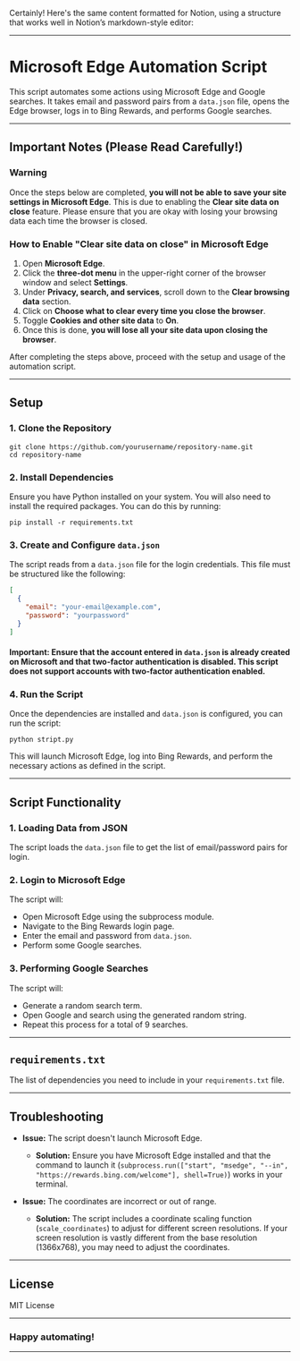 Certainly! Here's the same content formatted for Notion, using a structure that works well in Notion’s markdown-style editor:

---

# Microsoft Edge Automation Script

This script automates some actions using Microsoft Edge and Google searches. It takes email and password pairs from a `data.json` file, opens the Edge browser, logs in to Bing Rewards, and performs Google searches.

---

## Important Notes (Please Read Carefully!)

### **Warning**
Once the steps below are completed, **you will not be able to save your site settings in Microsoft Edge**. This is due to enabling the **Clear site data on close** feature. Please ensure that you are okay with losing your browsing data each time the browser is closed.

### **How to Enable "Clear site data on close" in Microsoft Edge**
1. Open **Microsoft Edge**.
2. Click the **three-dot menu** in the upper-right corner of the browser window and select **Settings**.
3. Under **Privacy, search, and services**, scroll down to the **Clear browsing data** section.
4. Click on **Choose what to clear every time you close the browser**.
5. Toggle **Cookies and other site data** to **On**.
6. Once this is done, **you will lose all your site data upon closing the browser**.

After completing the steps above, proceed with the setup and usage of the automation script.

---

## Setup

### 1. Clone the Repository

```
git clone https://github.com/yourusername/repository-name.git
cd repository-name
```

### 2. Install Dependencies

Ensure you have Python installed on your system. You will also need to install the required packages. You can do this by running:

```
pip install -r requirements.txt
```

### 3. Create and Configure `data.json`

The script reads from a `data.json` file for the login credentials. This file must be structured like the following:

```json
[
  {
    "email": "your-email@example.com",
    "password": "yourpassword"
  }
]
```

#### **Important:** Ensure that the account entered in `data.json` is already created on Microsoft and that **two-factor authentication is disabled**. This script does not support accounts with two-factor authentication enabled.

### 4. Run the Script

Once the dependencies are installed and `data.json` is configured, you can run the script:

```
python stript.py
```

This will launch Microsoft Edge, log into Bing Rewards, and perform the necessary actions as defined in the script.

---

## Script Functionality

### 1. **Loading Data from JSON**
The script loads the `data.json` file to get the list of email/password pairs for login.

### 2. **Login to Microsoft Edge**
The script will:
- Open Microsoft Edge using the subprocess module.
- Navigate to the Bing Rewards login page.
- Enter the email and password from `data.json`.
- Perform some Google searches.

### 3. **Performing Google Searches**
The script will:
- Generate a random search term.
- Open Google and search using the generated random string.
- Repeat this process for a total of 9 searches.

---

## `requirements.txt`

The list of dependencies you need to include in your `requirements.txt` file.

---

## Troubleshooting

- **Issue:** The script doesn't launch Microsoft Edge.
  - **Solution:** Ensure you have Microsoft Edge installed and that the command to launch it (`subprocess.run(["start", "msedge", "--in", "https://rewards.bing.com/welcome"], shell=True)`) works in your terminal.

- **Issue:** The coordinates are incorrect or out of range.
  - **Solution:** The script includes a coordinate scaling function (`scale_coordinates`) to adjust for different screen resolutions. If your screen resolution is vastly different from the base resolution (1366x768), you may need to adjust the coordinates.

---

## License

MIT License

---

### Happy automating!

---
